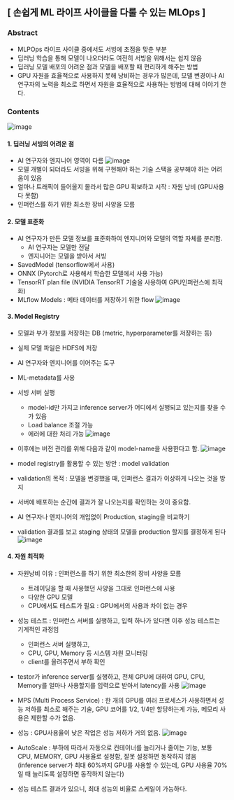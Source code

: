 
## [ 손쉽게 ML 라이프 사이클을 다룰 수 있는 MLOps ]

### Abstract
- MLPOps 라이프 사이클 중에서도 서빙에 초점을 맞춘 부분
- 딥러닝 학습을 통해 모델이 나오더라도 여전히 서빙을 위해서는 쉽지 않음
- 딥러닝 모델 배포의 어려운 점과 모델을 배포할 때 편리하게 해주는 방법
- GPU 자원을 효율적으로 사용하지 못해 낭비하는 경우가 많은데, 모델 변경이나 AI 연구자의 노력을 최소로 하면서 자원을 효율적으로 사용하는 방법에 대해 이야기 한다. 

### Contents 
![image](https://user-images.githubusercontent.com/49298791/103394179-491a2980-4b6a-11eb-9a10-9dd9cd67f77e.png)

#### 1. 딥러닝 서빙의 어려운 점 
- AI 연구자와 엔지니어 영역이 다름 
![image](https://user-images.githubusercontent.com/49298791/103394197-59320900-4b6a-11eb-92e9-0d626547f900.png)
- 모델 개별이 되더라도 서빙을 위해 구현해야 하는 기술 스택을 공부해야 하는 어려움이 있음
- 얼마나 트래픽이 들어올지 몰라서 많은 GPU 확보하고 시작 : 자원 낭비 (GPU사용다 못함) 
- 인퍼런스를 하기 위한 최소한 장비 사양을 모름 

#### 2. 모델 표준화 
- AI 연구자가 만든 모델 정보를 표준화하여 엔지니어와 모델의 역할 자체를 분리함. 
	- AI 연구자는 모델만 전달
	- 엔지니어는 모델을 받아서 서빙
- SavedModel (tensorflow에서 사용)
- ONNX (Pytorch로 사용해서 학습한 모델에서 사용 가능)
- TensorRT plan file (NVIDIA TensorRT 기술을 사용하여 GPU인퍼런스에 최적화)
- MLflow Models : 메타 데이터를 저장하기 위한 flow 
![image](https://user-images.githubusercontent.com/49298791/103394229-841c5d00-4b6a-11eb-9b7f-da879182793e.png)

#### 3. Model Registry
- 모델과 부가 정보를 저장하는 DB (metric, hyperparameter를 저장하는 등) 
- 실제 모델 파일은 HDFS에 저장 
- AI 연구자와 엔지니어를 이어주는 도구 
- ML-metadata를 사용
- 서빙 서버 실행
    - model-id만 가지고 inference server가 어디에서 실행되고 있는지를 찾을 수가 있음
    - Load balance 조절 가능
    - 에러에 대한 처리 가능
![image](https://user-images.githubusercontent.com/49298791/103394270-baf27300-4b6a-11eb-9ebf-b79a52070989.png)
- 이후에는 버전 관리를 위해 다음과 같이 model-name을 사용한다고 함. 
![image](https://user-images.githubusercontent.com/49298791/103394278-d198ca00-4b6a-11eb-9aba-6464f0bad60d.png)

- model registry를 활용할 수 있는 방안 : model validation
- validation의 목적 : 모델을 변경했을 때, 인퍼런스 결과가 이상하게 나오는 것을 방지
- 서버에 배포하는 순간에 결과가 잘 나오는지를 확인하는 것이 중요함. 
- AI 연구자나 엔지니어의 개입없이 Production, staging을 비교하기 
- validation 결과를 보고 staging 상태의 모델을 production 할지를 결정하게 된다
![image](https://user-images.githubusercontent.com/49298791/103394290-fbea8780-4b6a-11eb-8e74-d32207fe7a0b.png)


#### 4. 자원 최적화 
- 자원낭비 이유 : 인퍼런스를 하기 위한 최소한의 장비 사양을 모름
	- 트레이딩을 할 때 사용했던 사양을 그대로 인퍼런스에 사용
	- 다양한 GPU 모델
	- CPU에서도 테스트가 필요 : GPU에서의 사용과 차이 없는 경우 
 
- 성능 테스트 : 인퍼런스 서버를 실행하고, 입력 하나가 있다면 이후 성능 테스트는 기계적인 과정임
	- 인퍼런스 서버 실행하고, 
	- CPU, GPU, Memory 등 시스템 자원 모니터링
	- client를 올려주면서 부하 확인 
- testor가 inference server를 실행하고, 전체 GPU에 대하여 GPU, CPU, Memory를 얼마나 사용할지를 입력으로 받아서 latency를 사용 
![image](https://user-images.githubusercontent.com/49298791/103394309-115fb180-4b6b-11eb-8765-24c5a3c1525d.png)

- MPS (Multi Process Service) : 한 개의 GPU를 여러 프로세스가 사용하면서 성능 저하를 최소로 해주는 기술, GPU 코어를 1/2, 1/4만 할당하는게 가능, 메모리 사용은 제한할 수가 없음.
- 성능 : GPU사용율이 낮은 작업은 성능 저하가 거의 없음. 
![image](https://user-images.githubusercontent.com/49298791/103394314-1cb2dd00-4b6b-11eb-9bb7-c1b8bb9347c7.png)

- AutoScale : 부하에 따라서 자동으로 컨테이너를 늘리거나 줄이는 기능, 보통 CPU, MEMORY, GPU 사용율로 설정함, 잘못 설정하면 동작하지 않음
(inference server가 최대 60%까지 GPU를 사용할 수 있는데, GPU 사용율 70%일 때 늘리도록 설정하면 동작하지 않는다)
- 성능 테스트 결과가 있으니, 최대 성능의 비율로 스케일이 가능하다. 